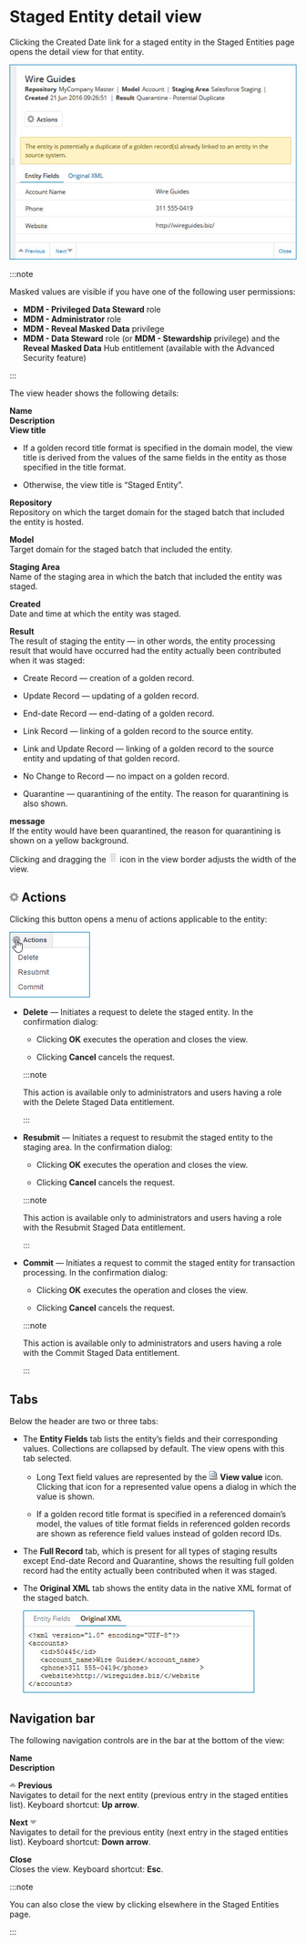 # Staged Entity detail view 

<head>
  <meta name="guidename" content="DataHub"/>
  <meta name="context" content="GUID-E609144F-F1A4-417A-BD8F-D77CE25C0C94"/>
</head>


Clicking the Created Date link for a staged entity in the Staged Entities page opens the detail view for that entity.

![Staged Entity detail view](../Images/Stewardship/mdm-ps-domain-staging-entity-detail_e315c60f-2dfa-45a6-82ba-66750b047463.jpg)

:::note

Masked values are visible if you have one of the following user permissions:

- **MDM - Privileged Data Steward** role
- **MDM - Administrator** role
- **MDM - Reveal Masked Data** privilege
- **MDM - Data Steward** role (or **MDM - Stewardship** privilege) and the **Reveal Masked Data** Hub entitlement (available with the Advanced Security feature)

:::

The view header shows the following details:

**Name**  
**Description**  
**View title**

-   If a golden record title format is specified in the domain model, the view title is derived from the values of the same fields in the entity as those specified in the title format.

-   Otherwise, the view title is “Staged Entity”.


**Repository**  
Repository on which the target domain for the staged batch that included the entity is hosted.

**Model**  
Target domain for the staged batch that included the entity.

**Staging Area**  
Name of the staging area in which the batch that included the entity was staged.

**Created**  
Date and time at which the entity was staged.

**Result**  
The result of staging the entity — in other words, the entity processing result that would have occurred had the entity actually been contributed when it was staged:

-   Create Record — creation of a golden record.

-   Update Record — updating of a golden record.

 -   End-date Record — end-dating of a golden record.

-   Link Record — linking of a golden record to the source entity.

-   Link and Update Record — linking of a golden record to the source entity and updating of that golden record.

 -   No Change to Record — no impact on a golden record.

 -   Quarantine — quarantining of the entity. The reason for quarantining is also shown.


**message**  
If the entity would have been quarantined, the reason for quarantining is shown on a yellow background.

Clicking and dragging the **![](../Images/main-ic-dots-8-gray-on-white_cabceea1-ba32-41cf-8eca-a6a3d43cf2f8.jpg)** icon in the view border adjusts the width of the view.

## ![](../Images/main-ic-gear-gray_54d864eb-b5de-4ee6-9b31-975dae0a5762.jpg) Actions 

Clicking this button opens a menu of actions applicable to the entity:

![Actions on a staged entity](../Images/Stewardship/mdm-mn-staged-entity_e74c784a-fcb8-4660-b865-947173672901.jpg)

-   **Delete** — Initiates a request to delete the staged entity. In the confirmation dialog:

    -   Clicking **OK** executes the operation and closes the view.

    -   Clicking **Cancel** cancels the request.

    :::note
    
    This action is available only to administrators and users having a role with the Delete Staged Data entitlement.

    :::

-   **Resubmit** — Initiates a request to resubmit the staged entity to the staging area. In the confirmation dialog:

    -   Clicking **OK** executes the operation and closes the view.

    -   Clicking **Cancel** cancels the request.

    :::note
    
    This action is available only to administrators and users having a role with the Resubmit Staged Data entitlement.

    :::

-   **Commit** — Initiates a request to commit the staged entity for transaction processing. In the confirmation dialog:

    -   Clicking **OK** executes the operation and closes the view.

    -   Clicking **Cancel** cancels the request.

    :::note
    
    This action is available only to administrators and users having a role with the Commit Staged Data entitlement.

    :::


## Tabs 

Below the header are two or three tabs:

-   The **Entity Fields** tab lists the entity’s fields and their corresponding values. Collections are collapsed by default. The view opens with this tab selected.

    -   Long Text field values are represented by the **![icon](../Images/main-ic-document-with-magnifying-glass-16_36098f7c-7a65-41a5-8392-a2e729d3de91.jpg) View value** icon. Clicking that icon for a represented value opens a dialog in which the value is shown.

    -   If a golden record title format is specified in a referenced domain’s model, the values of title format fields in referenced golden records are shown as reference field values instead of golden record IDs.

-   The **Full Record** tab, which is present for all types of staging results except End-date Record and Quarantine, shows the resulting full golden record had the entity actually been contributed when it was staged.

-   The **Original XML** tab shows the entity data in the native XML format of the staged batch.

    ![Original XML tab in the staged entity details view](../Images/Stewardship/mdm-ps-domain-staging-tab-entity-detail-xml_2179a248-555b-45e1-a203-0d284042a7e1.jpg)


## Navigation bar 

The following navigation controls are in the bar at the bottom of the view:

**Name**  
**Description**

**![](../Images/main-ic-arrow-gray-up_3394c903-2719-4d4b-82cc-ec8cd74d99d2.jpg) Previous**  
Navigates to detail for the next entity \(previous entry in the staged entities list\). Keyboard shortcut: **Up arrow**.

**Next ![](../Images/main-ic-arrow-gray-down_c4b5bff8-7fde-4200-b305-68bff70fecf0.jpg)**  
Navigates to detail for the previous entity \(next entry in the staged entities list\). Keyboard shortcut: **Down arrow**.

**Close**  
Closes the view. Keyboard shortcut: **Esc**.

:::note

You can also close the view by clicking elsewhere in the Staged Entities page.

:::